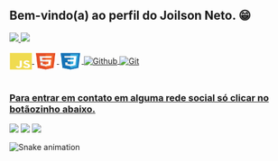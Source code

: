 ## Bem-vindo(a) ao perfil do Joilson Neto. 😁

 <div>
  <a href="https://github.com/JoilsonSampaioN">
  <img height="180em" src="https://github-readme-stats.vercel.app/api?username=JoilsonSampaioN&show_icons=true&theme=dracula&include_all_commits=true&count_private=true"/>
  <img height="180em" src="https://github-readme-stats.vercel.app/api/top-langs/?username=JoilsonSampaioN&layout=compact&langs_count=6&theme=dracula"/>
</div>
<div style="display: inline_block"><br>
  <img align="center" alt="Js" height="30" width="40" src="https://raw.githubusercontent.com/devicons/devicon/master/icons/javascript/javascript-plain.svg">
  <img align="center" alt="HTML" height="30" width="40" src="https://raw.githubusercontent.com/devicons/devicon/master/icons/html5/html5-original.svg">
  <img align="center" alt="CSS" height="30" width="40" src="https://raw.githubusercontent.com/devicons/devicon/master/icons/css3/css3-original.svg">
  <img align="center" alt="Github" height="30" width="40" src="https://cdn.jsdelivr.net/gh/devicons/devicon/icons/git/git-original.svg" />
  <img align="center" alt="Git" height="30" width="40" src="https://cdn.jsdelivr.net/gh/devicons/devicon/icons/github/github-original.svg"/>
          
</div>
 
 <br>
 
  ### Para entrar em contato em alguma rede social só clicar no botãozinho abaixo.
 
<div> 
  <a href="https://www.instagram.com/netocsampaio/" target="_blank"><img src="https://img.shields.io/badge/-Instagram-%23E4405F?style=for-the-badge&logo=instagram&logoColor=white" target="_blank"></a>
  <a href = "mailto:Sampaioncs@gmail.com"><img src="https://img.shields.io/badge/-Gmail-%23333?style=for-the-badge&logo=gmail&logoColor=white" target="_blank"></a>
  <a href="https://www.linkedin.com/in/joilson-neto-03374816b/" target="_blank"><img src="https://img.shields.io/badge/-LinkedIn-%230077B5?style=for-the-badge&logo=linkedin&logoColor=white" target="_blank"></a> 
 
  ![Snake animation](https://github.com/JoilsonSampaioN/JoilsonSampaioN/blob/output/github-contribution-grid-snake.svg)

</div>
